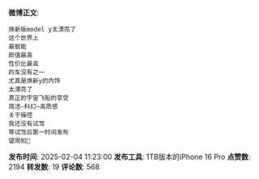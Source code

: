 **微博正文**: 
```
焕新版model y太漂亮了
这个世界上
最智能
颜值最高
性价比最高
的车没有之一
尤其是焕新y的内饰
太漂亮了
真正的宇宙飞船的享受
简洁—科幻—高质感
关于操控
我还没有试驾
等试驾后第一时间发布
望周知🙏
```
**发布时间**: 2025-02-04 11:23:00
**发布工具**: 1TB版本的iPhone 16 Pro
**点赞数**: 2194
**转发数**: 19
**评论数**: 568
